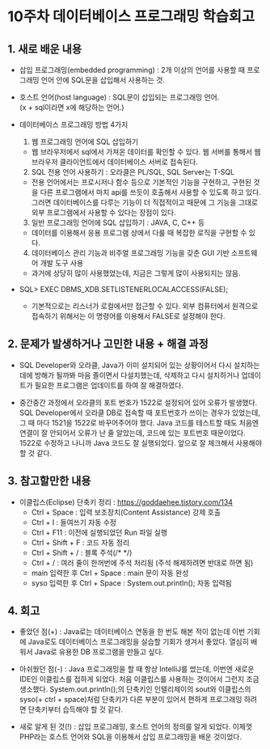 # 10주차 데이터베이스 프로그래밍 학습회고


## 1. 새로 배운 내용
  * 삽입 프로그래밍(embedded programming) : 2개 이상의 언어를 사용할 때 프로그래밍 언어 안에 SQL문을 삽입해서 사용하는 것.

  * 호스트 언어(host language) : SQL문이 삽입되는 프로그래밍 언어. <br>
    (x + sql이라면 x에 해당하는 언어.)

  * 데이터베이스 프로그래밍 방법 4가지
    1. 웹 프로그래밍 언어에 SQL 삽입하기<br>
      - 웹 브라우저에서 sql에서 가져온 데이터를 확인할 수 있다. 웹 서버를 통해서 웹 브라우저 클라이언트에서 데이터베이스 서버로 접속된다.<br>

    2. SQL 전용 언어 사용하기 : 오라클은 PL/SQL, SQL Server는 T-SQL<br>
      - 전용 언어에서는 프로시저나 함수 등으로 기본적인 기능을 구현하고, 구현된 것을 다른 프로그램에서 마치 api를 쓰듯이 호출해서 사용할 수 있도록 하고 있다. 그러면 데이터베이스를 다루는 기능이 더 직접적이고 때문에 그 기능을 그대로 외부 프로그램에서 사용할 수 있다는 장점이 있다.<br>

    3. 일반 프로그래밍 언어에 SQL 삽입하기 : JAVA, C, C++ 등<br>
      - 데이터를 이용해서 응용 프로그램 상에서 다룰 때 복잡한 로직을 구현할 수 있다.<br>

    4. 데이터베이스 관리 기능과 비주얼 프로그래밍 기능을 갖춘 GUI 기반 소프트웨어 개발 도구 사용<br>
      - 과거에 상당히 많이 사용했었는데, 지금은 그렇게 많이 사용되지는 않음.<br>

  * SQL> EXEC DBMS_XDB.SETLISTENERLOCALACCESS(FALSE);
    - 기본적으로는 리스너가 로컬에서만 접근할 수 있다. 외부 컴퓨터에서 원격으로 접속하기 위해서는 이 명령어를 이용해서 FALSE로 설정해야 한다.

## 2. 문제가 발생하거나 고민한 내용 + 해결 과정
  * SQL Developer와 오라클, Java가 이미 설치되어 있는 상황이어서 다시 설치하는 데에 방해가 될까봐 마음 졸이면서 다설치했는데, 삭제하고 다시 설치하거나 업데이트가 필요한 프로그램은 업데이트를 하여 잘 해결하였다.

  * 중간중간 과정에서 오라클의 포트 번호가 1522로 설정되어 있어 오류가 발생했다. SQL Developer에서 오라클 DB로 접속할 때 포트번호가 쓰이는 경우가 있었는데, 그 때 마다 1521을 1522로 바꾸어주어야 했다. Java 코드를 테스트할 때도 처음엔 연결이 잘 안되어서 오류가 난 줄 알았는데, 코드에 있는 포트번호 때문이었다. 1522로 수정하고 나니까 Java 코드도 잘 실행되었다. 앞으로 잘 체크해서 사용해야 할 것 같다.


## 3. 참고할만한 내용
  * 이클립스(Eclipse) 단축키 정리 : https://goddaehee.tistory.com/134
    - Ctrl + Space : 입력 보조장치(Content Assistance) 강제 호출
    - Ctrl + I : 들여쓰기 자동 수정
    - Ctrl + F11 : 이전에 실행되었던 Run 파일 실행
    - Ctrl + Shift + F : 코드 자동 정리
    - Ctrl + Shift + / : 블록 주석(/* */)
    - Ctrl + / : 여러 줄이 한꺼번에 주석 처리됨 (주석 해제하려면 반대로 하면 됨)
    - main 입력한 후 Ctrl + Space : main 문이 자동 완성
    - syso 입력한 후 Ctrl + Space : System.out.println(); 자동 입력됨


## 4. 회고
  - 좋았던 점(+) : Java로는 데이터베이스 연동을 한 번도 해본 적이 없는데 이번 기회에 Java로도 데이터베이스 프로그래밍을 실습할 기회가 생겨서 좋았다. 열심히 배워서 Java로 유용한 DB 프로그램을 만들고 싶다.

  - 아쉬웠던 점(-) : Java 프로그래밍을 할 때 항상 IntelliJ를 썼는데, 이번엔 새로운 IDE인 이클립스를 접하게 되었다. 처음 이클립스를 사용하는 것이어서 그런지 조금 생소했다. System.out.println();의 단축키인 인텔리제이의 sout와 이클립스의 syso(+ ctrl + space)처럼 단축키가 다른 부분이 있어서 편하게 프로그래밍 하려면 단축키부터 습득해야 할 것 같다.

  - 새로 알게 된 것(!) : 삽입 프로그래밍, 호스트 언어의 정의를 알게 되었다. 이제껏 PHP라는 호스트 언어와 SQL을 이용해서 삽입 프로그래밍을 배운 것이었다.
